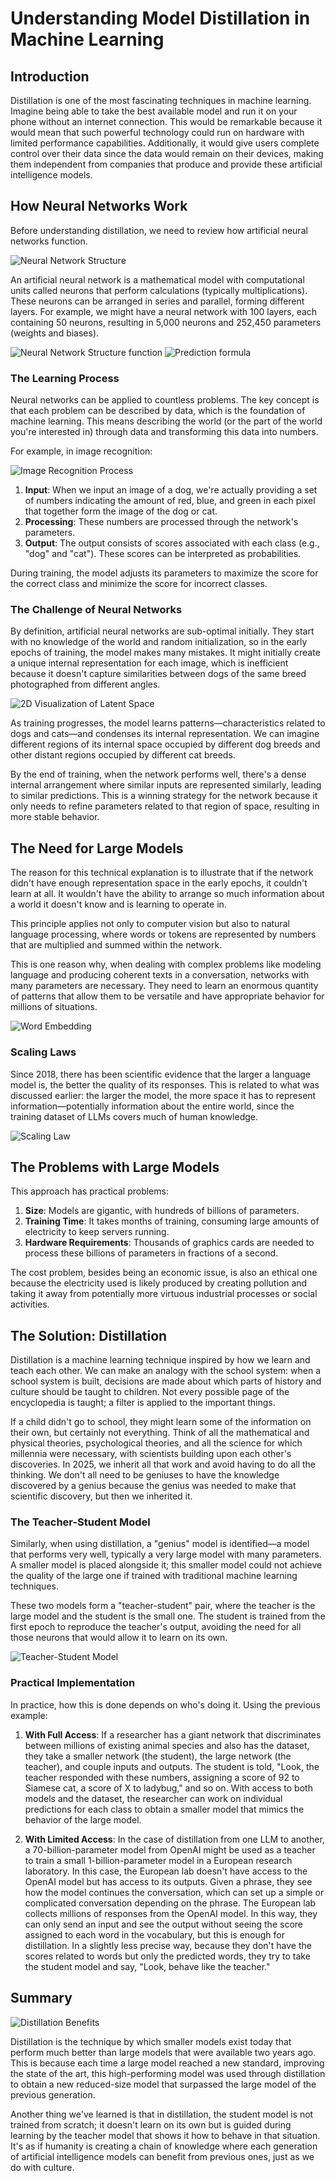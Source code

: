 # Understanding Model Distillation in Machine Learning

## Introduction

Distillation is one of the most fascinating techniques in machine learning. Imagine being able to take the best available model and run it on your phone without an internet connection. This would be remarkable because it would mean that such powerful technology could run on hardware with limited performance capabilities. Additionally, it would give users complete control over their data since the data would remain on their devices, making them independent from companies that produce and provide these artificial intelligence models.

## How Neural Networks Work

Before understanding distillation, we need to review how artificial neural networks function. 

![Neural Network Structure](../images/neural-network-structure.png)

An artificial neural network is a mathematical model with computational units called neurons that perform calculations (typically multiplications). These neurons can be arranged in series and parallel, forming different layers. For example, we might have a neural network with 100 layers, each containing 50 neurons, resulting in 5,000 neurons and 252,450 parameters (weights and biases).

![Neural Network Structure function](../images/neural-network-structure-function.png)
![Prediction formula](../images/prediction-formula.png)

### The Learning Process

Neural networks can be applied to countless problems. The key concept is that each problem can be described by data, which is the foundation of machine learning. This means describing the world (or the part of the world you're interested in) through data and transforming this data into numbers.

For example, in image recognition:

![Image Recognition Process](../images/image-recognition-process.png)

1. **Input**: When we input an image of a dog, we're actually providing a set of numbers indicating the amount of red, blue, and green in each pixel that together form the image of the dog or cat.
2. **Processing**: These numbers are processed through the network's parameters.
3. **Output**: The output consists of scores associated with each class (e.g., "dog" and "cat"). These scores can be interpreted as probabilities.

During training, the model adjusts its parameters to maximize the score for the correct class and minimize the score for incorrect classes.

### The Challenge of Neural Networks

By definition, artificial neural networks are sub-optimal initially. They start with no knowledge of the world and random initialization, so in the early epochs of training, the model makes many mistakes. It might initially create a unique internal representation for each image, which is inefficient because it doesn't capture similarities between dogs of the same breed photographed from different angles.

![2D Visualization of Latent Space](../images/latent-space.png)

As training progresses, the model learns patterns—characteristics related to dogs and cats—and condenses its internal representation. We can imagine different regions of its internal space occupied by different dog breeds and other distant regions occupied by different cat breeds.

By the end of training, when the network performs well, there's a dense internal arrangement where similar inputs are represented similarly, leading to similar predictions. This is a winning strategy for the network because it only needs to refine parameters related to that region of space, resulting in more stable behavior.

## The Need for Large Models

<!-- ![2D Visualization of Latent Space](../images/latent-space.png) -->

The reason for this technical explanation is to illustrate that if the network didn't have enough representation space in the early epochs, it couldn't learn at all. It wouldn't have the ability to arrange so much information about a world it doesn't know and is learning to operate in.

This principle applies not only to computer vision but also to natural language processing, where words or tokens are represented by numbers that are multiplied and summed within the network.

This is one reason why, when dealing with complex problems like modeling language and producing coherent texts in a conversation, networks with many parameters are necessary. They need to learn an enormous quantity of patterns that allow them to be versatile and have appropriate behavior for millions of situations.

![Word Embedding](../images/word-embedding.png)

### Scaling Laws

Since 2018, there has been scientific evidence that the larger a language model is, the better the quality of its responses. This is related to what was discussed earlier: the larger the model, the more space it has to represent information—potentially information about the entire world, since the training dataset of LLMs covers much of human knowledge.

![Scaling Law](../images/image.png)

## The Problems with Large Models

This approach has practical problems:

1. **Size**: Models are gigantic, with hundreds of billions of parameters.
2. **Training Time**: It takes months of training, consuming large amounts of electricity to keep servers running.
3. **Hardware Requirements**: Thousands of graphics cards are needed to process these billions of parameters in fractions of a second.

The cost problem, besides being an economic issue, is also an ethical one because the electricity used is likely produced by creating pollution and taking it away from potentially more virtuous industrial processes or social activities.

## The Solution: Distillation

Distillation is a machine learning technique inspired by how we learn and teach each other. We can make an analogy with the school system: when a school system is built, decisions are made about which parts of history and culture should be taught to children. Not every possible page of the encyclopedia is taught; a filter is applied to the important things.

If a child didn't go to school, they might learn some of the information on their own, but certainly not everything. Think of all the mathematical and physical theories, psychological theories, and all the science for which millennia were necessary, with scientists building upon each other's discoveries. In 2025, we inherit all that work and avoid having to do all the thinking. We don't all need to be geniuses to have the knowledge discovered by a genius because the genius was needed to make that scientific discovery, but then we inherited it.

### The Teacher-Student Model

Similarly, when using distillation, a "genius" model is identified—a model that performs very well, typically a very large model with many parameters. A smaller model is placed alongside it; this smaller model could not achieve the quality of the large one if trained with traditional machine learning techniques.

These two models form a "teacher-student" pair, where the teacher is the large model and the student is the small one. The student is trained from the first epoch to reproduce the teacher's output, avoiding the need for all those neurons that would allow it to learn on its own.

![Teacher-Student Model](../images/teacher-student-model.png)

### Practical Implementation

In practice, how this is done depends on who's doing it. Using the previous example:

1. **With Full Access**: If a researcher has a giant network that discriminates between millions of existing animal species and also has the dataset, they take a smaller network (the student), the large network (the teacher), and couple inputs and outputs. The student is told, "Look, the teacher responded with these numbers, assigning a score of 92 to Siamese cat, a score of X to ladybug," and so on. With access to both models and the dataset, the researcher can work on individual predictions for each class to obtain a smaller model that mimics the behavior of the large model.

2. **With Limited Access**: In the case of distillation from one LLM to another, a 70-billion-parameter model from OpenAI might be used as a teacher to train a small 1-billion-parameter model in a European research laboratory. In this case, the European lab doesn't have access to the OpenAI model but has access to its outputs. Given a phrase, they see how the model continues the conversation, which can set up a simple or complicated conversation depending on the phrase. The European lab collects millions of responses from the OpenAI model. In this way, they can only send an input and see the output without seeing the score assigned to each word in the vocabulary, but this is enough for distillation. In a slightly less precise way, because they don't have the scores related to words but only the predicted words, they try to take the student model and say, "Look, behave like the teacher."

## Summary


![Distillation Benefits](../images/distillation-benefits.png)

Distillation is the technique by which smaller models exist today that perform much better than large models that were available two years ago. This is because each time a large model reached a new standard, improving the state of the art, this high-performing model was used through distillation to obtain a new reduced-size model that surpassed the large model of the previous generation.

Another thing we've learned is that in distillation, the student model is not trained from scratch; it doesn't learn on its own but is guided during learning by the teacher model that shows it how to behave in that situation. It's as if humanity is creating a chain of knowledge where each generation of artificial intelligence models can benefit from previous ones, just as we do with culture.
